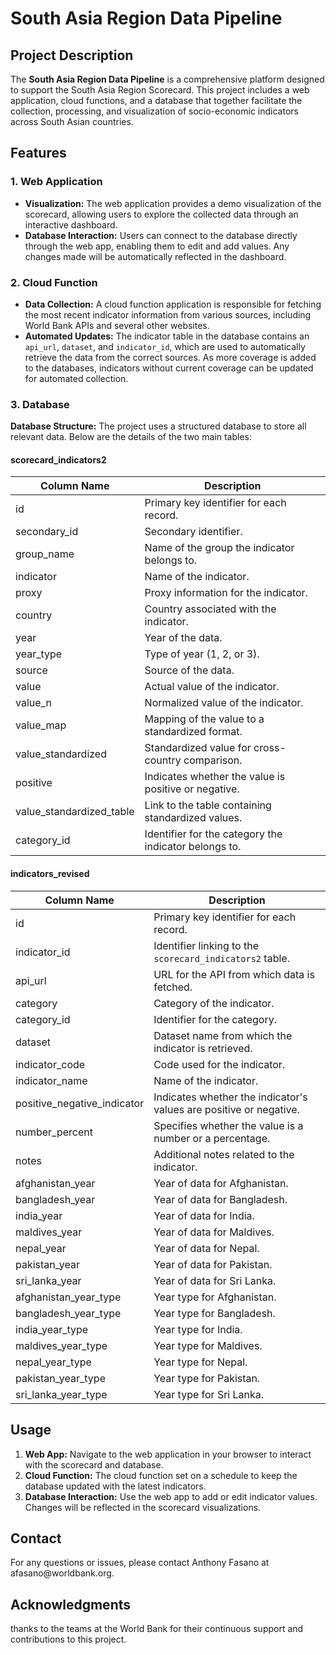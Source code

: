 <h1>South Asia Region Data Pipeline</h1>

<h2>Project Description</h2>

<p>The <strong>South Asia Region Data Pipeline</strong> is a comprehensive platform designed to support the South Asia Region Scorecard. This project includes a web application, cloud functions, and a database that together facilitate the collection, processing, and visualization of socio-economic indicators across South Asian countries.</p>

<h2>Features</h2>

<h3>1. Web Application</h3>
<ul>
    <li><strong>Visualization:</strong> The web application provides a demo visualization of the scorecard, allowing users to explore the collected data through an interactive dashboard.</li>
    <li><strong>Database Interaction:</strong> Users can connect to the database directly through the web app, enabling them to edit and add values. Any changes made will be automatically reflected in the dashboard.</li>
</ul>

<h3>2. Cloud Function</h3>
<ul>
    <li><strong>Data Collection:</strong> A cloud function application is responsible for fetching the most recent indicator information from various sources, including World Bank APIs and several other websites.</li>
    <li><strong>Automated Updates:</strong> The indicator table in the database contains an <code>api_url</code>, <code>dataset</code>, and <code>indicator_id</code>, which are used to automatically retrieve the data from the correct sources. As more coverage is added to the databases, indicators without current coverage can be updated for automated collection.</li>
</ul>

<h3>3. Database</h3>
<p><strong>Database Structure:</strong> The project uses a structured database to store all relevant data. Below are the details of the two main tables:</p>

<h4>scorecard_indicators2</h4>
<table>
    <thead>
        <tr>
            <th>Column Name</th>
            <th>Description</th>
        </tr>
    </thead>
    <tbody>
        <tr>
            <td>id</td>
            <td>Primary key identifier for each record.</td>
        </tr>
        <tr>
            <td>secondary_id</td>
            <td>Secondary identifier.</td>
        </tr>
        <tr>
            <td>group_name</td>
            <td>Name of the group the indicator belongs to.</td>
        </tr>
        <tr>
            <td>indicator</td>
            <td>Name of the indicator.</td>
        </tr>
        <tr>
            <td>proxy</td>
            <td>Proxy information for the indicator.</td>
        </tr>
        <tr>
            <td>country</td>
            <td>Country associated with the indicator.</td>
        </tr>
        <tr>
            <td>year</td>
            <td>Year of the data.</td>
        </tr>
        <tr>
            <td>year_type</td>
            <td>Type of year (1, 2, or 3).</td>
        </tr>
        <tr>
            <td>source</td>
            <td>Source of the data.</td>
        </tr>
        <tr>
            <td>value</td>
            <td>Actual value of the indicator.</td>
        </tr>
        <tr>
            <td>value_n</td>
            <td>Normalized value of the indicator.</td>
        </tr>
        <tr>
            <td>value_map</td>
            <td>Mapping of the value to a standardized format.</td>
        </tr>
        <tr>
            <td>value_standardized</td>
            <td>Standardized value for cross-country comparison.</td>
        </tr>
        <tr>
            <td>positive</td>
            <td>Indicates whether the value is positive or negative.</td>
        </tr>
        <tr>
            <td>value_standardized_table</td>
            <td>Link to the table containing standardized values.</td>
        </tr>
        <tr>
            <td>category_id</td>
            <td>Identifier for the category the indicator belongs to.</td>
        </tr>
    </tbody>
</table>

<h4>indicators_revised</h4>
<table>
    <thead>
        <tr>
            <th>Column Name</th>
            <th>Description</th>
        </tr>
    </thead>
    <tbody>
        <tr>
            <td>id</td>
            <td>Primary key identifier for each record.</td>
        </tr>
        <tr>
            <td>indicator_id</td>
            <td>Identifier linking to the <code>scorecard_indicators2</code> table.</td>
        </tr>
        <tr>
            <td>api_url</td>
            <td>URL for the API from which data is fetched.</td>
        </tr>
        <tr>
            <td>category</td>
            <td>Category of the indicator.</td>
        </tr>
        <tr>
            <td>category_id</td>
            <td>Identifier for the category.</td>
        </tr>
        <tr>
            <td>dataset</td>
            <td>Dataset name from which the indicator is retrieved.</td>
        </tr>
        <tr>
            <td>indicator_code</td>
            <td>Code used for the indicator.</td>
        </tr>
        <tr>
            <td>indicator_name</td>
            <td>Name of the indicator.</td>
        </tr>
        <tr>
            <td>positive_negative_indicator</td>
            <td>Indicates whether the indicator's values are positive or negative.</td>
        </tr>
        <tr>
            <td>number_percent</td>
            <td>Specifies whether the value is a number or a percentage.</td>
        </tr>
        <tr>
            <td>notes</td>
            <td>Additional notes related to the indicator.</td>
        </tr>
        <tr>
            <td>afghanistan_year</td>
            <td>Year of data for Afghanistan.</td>
        </tr>
        <tr>
            <td>bangladesh_year</td>
            <td>Year of data for Bangladesh.</td>
        </tr>
        <tr>
            <td>india_year</td>
            <td>Year of data for India.</td>
        </tr>
        <tr>
            <td>maldives_year</td>
            <td>Year of data for Maldives.</td>
        </tr>
        <tr>
            <td>nepal_year</td>
            <td>Year of data for Nepal.</td>
        </tr>
        <tr>
            <td>pakistan_year</td>
            <td>Year of data for Pakistan.</td>
        </tr>
        <tr>
            <td>sri_lanka_year</td>
            <td>Year of data for Sri Lanka.</td>
        </tr>
        <tr>
            <td>afghanistan_year_type</td>
            <td>Year type for Afghanistan.</td>
        </tr>
        <tr>
            <td>bangladesh_year_type</td>
            <td>Year type for Bangladesh.</td>
        </tr>
        <tr>
            <td>india_year_type</td>
            <td>Year type for India.</td>
        </tr>
        <tr>
            <td>maldives_year_type</td>
            <td>Year type for Maldives.</td>
        </tr>
        <tr>
            <td>nepal_year_type</td>
            <td>Year type for Nepal.</td>
        </tr>
        <tr>
            <td>pakistan_year_type</td>
            <td>Year type for Pakistan.</td>
        </tr>
        <tr>
            <td>sri_lanka_year_type</td>
            <td>Year type for Sri Lanka.</td>
        </tr>
    </tbody>
</table>



<h2>Usage</h2>

<ol>
    <li><strong>Web App:</strong> Navigate to the web application in your browser to interact with the scorecard and database.</li>
    <li><strong>Cloud Function:</strong> The cloud function set on a schedule to keep the database updated with the latest indicators.</li>
    <li><strong>Database Interaction:</strong> Use the web app to add or edit indicator values. Changes will be reflected in the scorecard visualizations.</li>
</ol>

<h2>Contact</h2>

<p>For any questions or issues, please contact Anthony Fasano at afasano@worldbank.org.</p>

<h2>Acknowledgments</h2>

<p>thanks to the teams at the World Bank for their continuous support and contributions to this project.</p>
